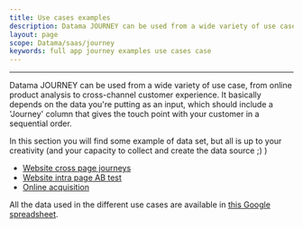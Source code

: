 ```yaml
---
title: Use cases examples
description: Datama JOURNEY can be used from a wide variety of use case, from online product analysis to cross-channel customer experience.
layout: page
scope: Datama/saas/journey
keywords: full app journey examples use cases case
---
```


------------------

Datama JOURNEY can be used from a wide variety of use case, from online product analysis to cross-channel customer experience. It basically depends on the data you're putting as an input, which should include a 'Journey' column that gives the touch point with your customer in a sequential order.

In this section you will find some example of data set, but all is up to your creativity (and your capacity to collect and create the data source ;) )

- [Website cross page journeys]({{site.url}}/{{site.baseurl}}/core_app/new/journey/use_cases_examples/website_cross_page_journeys.html)
- [Website intra page AB test]({{site.url}}/{{site.baseurl}}/core_app/new/journey/use_cases_examples/website_intra_page_AB_test.html)
- [Online acquisition]({{site.url}}/{{site.baseurl}}/core_app/new/journey/use_cases_examples/online_acquisition.html)


All the data used in the different use cases are available in [this Google spreadsheet](https://docs.google.com/spreadsheets/d/1Z2JovUx_q7uLR2iy_fukiJWpIrA1o5wfvfnaHQUgBE4/edit#gid=0).


